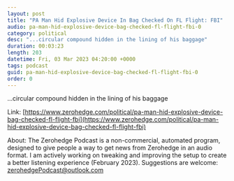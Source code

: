 ```yaml
---
layout: post
title: "PA Man Hid Explosive Device In Bag Checked On FL Flight: FBI"
audio: pa-man-hid-explosive-device-bag-checked-fl-flight-fbi-0
category: political
desc: "...circular compound hidden in the lining of his baggage"
duration: 00:03:23
length: 203
datetime: Fri, 03 Mar 2023 04:20:00 +0000
tags: podcast
guid: pa-man-hid-explosive-device-bag-checked-fl-flight-fbi-0
order: 0
---
```

...circular compound hidden in the lining of his baggage

Link: [https://www.zerohedge.com/political/pa-man-hid-explosive-device-bag-checked-fl-flight-fbi](https://www.zerohedge.com/political/pa-man-hid-explosive-device-bag-checked-fl-flight-fbi)

About: The Zerohedge Podcast is a non-commercial, automated program, designed to give people a way to get news from Zerohedge in an audio format.  I am actively working on tweaking and improving the setup to create a better listening experience (February 2023).  Suggestions are welcome: [zerohedgePodcast@outlook.com](mailto:zerohedgePodcast@outlook.com)